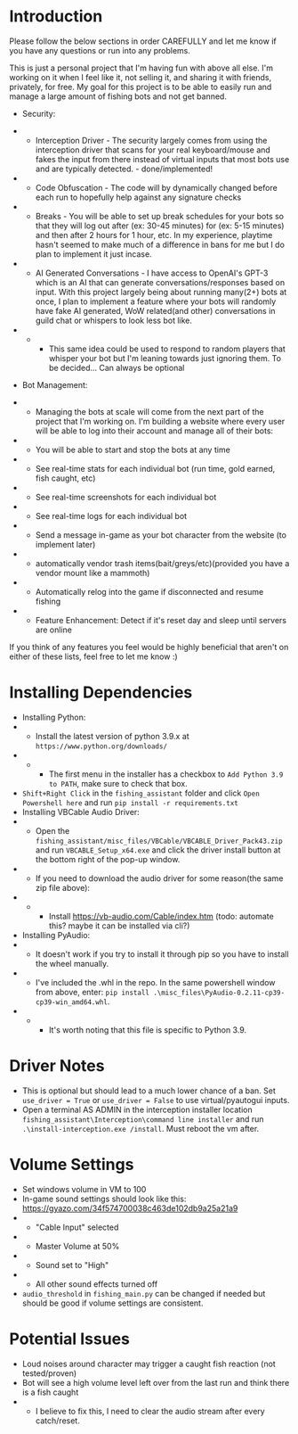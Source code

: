 # Introduction
Please follow the below sections in order CAREFULLY and let me know if you have any questions or run into any problems.


This is just a personal project that I'm having fun with above all else. I'm working on it when I feel like it, not selling it, and sharing it with friends, privately, for free. My goal for this project is to be able to easily run and manage a large amount of fishing bots and not get banned. 

* Security:
* * Interception Driver - The security largely comes from using the interception driver that scans for your real keyboard/mouse and fakes the input from there instead of virtual inputs that most bots use and are typically detected. - done/implemented!
* * Code Obfuscation - The code will by dynamically changed before each run to hopefully help against any signature checks
* * Breaks - You will be able to set up break schedules for your bots so that they will log out after (ex: 30-45 minutes) for (ex: 5-15 minutes) and then after 2 hours for 1 hour, etc. In my experience, playtime hasn't seemed to make much of a difference in bans for me but I do plan to implement it just incase. 
* * AI Generated Conversations - I have access to OpenAI's GPT-3 which is an AI that can generate conversations/responses based on input. With this project largely being about running many(2+) bots at once, I plan to implement a feature where your bots will randomly have fake AI generated, WoW related(and other) conversations in guild chat or whispers to look less bot like. 
* * * This same idea could be used to respond to random players that whisper your bot but I'm leaning towards just ignoring them. To be decided... Can always be optional


* Bot Management:
* * Managing the bots at scale will come from the next part of the project that I'm working on. I'm building a website where every user will be able to log into their account and manage all of their bots:
* * You will be able to start and stop the bots at any time
* * See real-time stats for each individual bot (run time, gold earned, fish caught, etc)
* * See real-time screenshots for each individual bot
* * See real-time logs for each individual bot
* * Send a message in-game as your bot character from the website (to implement later)
* * automatically vendor trash items(bait/greys/etc)(provided you have a vendor mount like a mammoth)
* * Automatically relog into the game if disconnected and resume fishing
* * Feature Enhancement: Detect if it's reset day and sleep until servers are online


If you think of any features you feel would be highly beneficial that aren't on either of these lists, feel free to let me know :)


# Installing Dependencies
* Installing Python:
* * Install the latest version of python 3.9.x at `https://www.python.org/downloads/`
* * * The first menu in the installer has a checkbox to `Add Python 3.9 to PATH`, make sure to check that box.
* `Shift+Right Click` in the `fishing_assistant` folder and click `Open Powershell here` and run `pip install -r requirements.txt`
* Installing VBCable Audio Driver:
* * Open the `fishing_assistant/misc_files/VBCable/VBCABLE_Driver_Pack43.zip` and run `VBCABLE_Setup_x64.exe` and click the driver install button at the bottom right of the pop-up window.
* * If you need to download the audio driver for some reason(the same zip file above):
* * * Install https://vb-audio.com/Cable/index.htm (todo: automate this? maybe it can be installed via cli?)
* Installing PyAudio:
* * It doesn't work if you try to install it through pip so you have to install the wheel manually.
* * I've included the .whl in the repo. In the same powershell window from above, enter: `pip install .\misc_files\PyAudio-0.2.11-cp39-cp39-win_amd64.whl`.
* * * It's worth noting that this file is specific to Python 3.9.

# Driver Notes
*  This is optional but should lead to a much lower chance of a ban. Set `use_driver = True` or `use_driver = False` to use virtual/pyautogui inputs.
*  Open a terminal AS ADMIN in the interception installer location `fishing_assistant\Interception\command line installer` and run `.\install-interception.exe /install`. Must reboot the vm after.

# Volume Settings
*  Set windows volume in VM to 100
*  In-game sound settings should look like this: https://gyazo.com/34f574700038c463de102db9a25a21a9
* *  "Cable Input" selected
* *  Master Volume at 50%
* *  Sound set to "High"
* *  All other sound effects turned off
* `audio_threshold` in `fishing_main.py` can be changed if needed but should be good if volume settings are consistent.

# Potential Issues
* Loud noises around character may trigger a caught fish reaction (not tested/proven)
* Bot will see a high volume level left over from the last run and think there is a fish caught
* * I believe to fix this, I need to clear the audio stream after every catch/reset.
